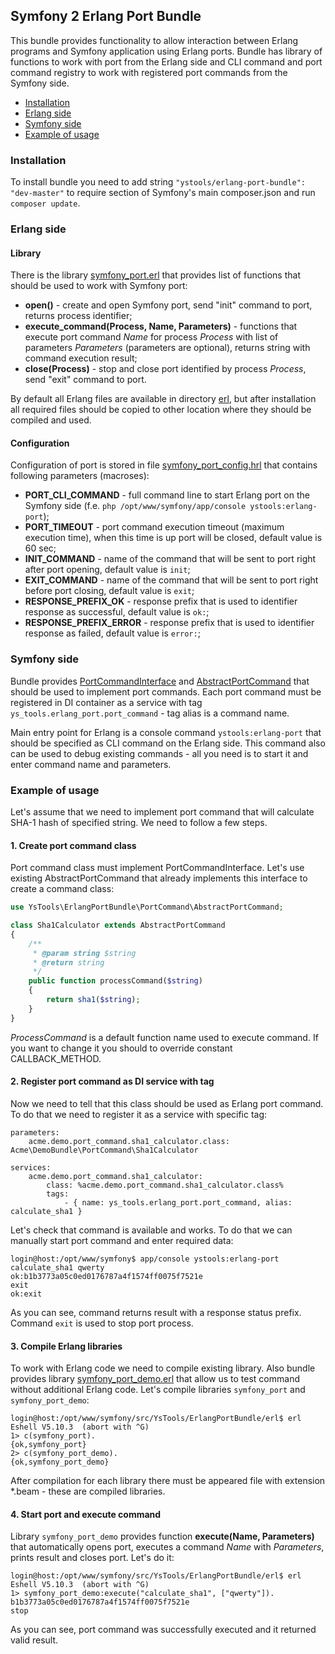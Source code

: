 Symfony 2 Erlang Port Bundle
----------------------------

This bundle provides functionality to allow interaction between Erlang programs and Symfony application
using Erlang ports. Bundle has library of functions to work with port from the Erlang side and CLI command
and port command registry to work with registered port commands from the Symfony side.

* [Installation](#installation)
* [Erlang side](#erlang-side)
* [Symfony side](#symfony-side)
* [Example of usage](#example-of-usage)


### Installation

To install bundle you need to add string `"ystools/erlang-port-bundle": "dev-master"` to require section
of Symfony's main composer.json and run `composer update`.


### Erlang side

#### Library

There is the library [symfony\_port.erl](./erl/symfony_port.erl) that provides list of functions that should be used
to work with Symfony port:

* **open()** - create and open Symfony port, send "init" command to port, returns process identifier;
* **execute\_command(Process, Name, Parameters)** - functions that execute port command _Name_ for process _Process_
with list of parameters _Parameters_ (parameters are optional), returns string with command execution result;
* **close(Process)** - stop and close port identified by process _Process_, send "exit" command to port.

By default all Erlang files are available in directory [erl](./erl), but after installation all required files
should be copied to other location where they should be compiled and used.

#### Configuration

Configuration of port is stored in file [symfony\_port\_config.hrl](./erl/symfony_port_config.hrl)
that contains following parameters (macroses):

* **PORT\_CLI\_COMMAND** - full command line to start Erlang port on the Symfony side
(f.e. `php /opt/www/symfony/app/console ystools:erlang-port`);
* **PORT\_TIMEOUT** - port command execution timeout (maximum execution time), when this time is up port will be closed,
default value is 60 sec;
* **INIT\_COMMAND** - name of the command that will be sent to port right after port opening,
default value is `init`;
* **EXIT\_COMMAND** - name of the command that will be sent to port right before port closing,
default value is `exit`;
* **RESPONSE\_PREFIX\_OK** - response prefix that is used to identifier response as successful,
default value is `ok:`;
* **RESPONSE\_PREFIX\_ERROR** - response prefix that is used to identifier response as failed,
default value is `error:`;


### Symfony side

Bundle provides [PortCommandInterface](./PortCommand/PortCommandInterface.php) and
[AbstractPortCommand](./PortCommand/AbstractPortCommand.php) that should be used to implement port commands.
Each port command must be registered in DI container as a service with tag `ys_tools.erlang_port.port_command` -
tag alias is a command name.

Main entry point for Erlang is a console command `ystools:erlang-port` that should be specified as CLI command
on the Erlang side. This command also can be used to debug existing commands - all you need is to start it
and enter command name and parameters.

### Example of usage

Let's assume that we need to implement port command that will calculate SHA-1 hash of specified string.
We need to follow a few steps.

#### 1. Create port command class

Port command class must implement PortCommandInterface. Let's use existing AbstractPortCommand
that already implements this interface to create a command class:

```php
use YsTools\ErlangPortBundle\PortCommand\AbstractPortCommand;

class Sha1Calculator extends AbstractPortCommand
{
    /**
     * @param string $string
     * @return string
     */
    public function processCommand($string)
    {
        return sha1($string);
    }
}
```

_ProcessCommand_ is a default function name used to execute command. If you want to change it you should to
override constant CALLBACK_METHOD.

#### 2. Register port command as DI service with tag

Now we need to tell that this class should be used as Erlang port command. To do that we need to register it
as a service with specific tag:

```
parameters:
    acme.demo.port_command.sha1_calculator.class: Acme\DemoBundle\PortCommand\Sha1Calculator

services:
    acme.demo.port_command.sha1_calculator:
        class: %acme.demo.port_command.sha1_calculator.class%
        tags:
            - { name: ys_tools.erlang_port.port_command, alias: calculate_sha1 }
```

Let's check that command is available and works. To do that we can manually start port command and enter required data:

```
login@host:/opt/www/symfony$ app/console ystools:erlang-port
calculate_sha1 qwerty
ok:b1b3773a05c0ed0176787a4f1574ff0075f7521e
exit
ok:exit
```

As you can see, command returns result with a response status prefix. Command `exit` is used to stop port process.

#### 3. Compile Erlang libraries

To work with Erlang code we need to compile existing library. Also bundle provides library
[symfony\_port\_demo.erl](./erl/symfony_port_demo.erl) that allow us to test command without additional Erlang code.
Let's compile libraries `symfony_port` and `symfony_port_demo`:

```
login@host:/opt/www/symfony/src/YsTools/ErlangPortBundle/erl$ erl
Eshell V5.10.3  (abort with ^G)
1> c(symfony_port).
{ok,symfony_port}
2> c(symfony_port_demo).
{ok,symfony_port_demo}
```

After compilation for each library there must be appeared file with extension *.beam - these are compiled libraries.

#### 4. Start port and execute command

Library `symfony_port_demo` provides function **execute(Name, Parameters)** that automatically opens port,
executes a command _Name_ with _Parameters_, prints result and closes port. Let's do it:

```
login@host:/opt/www/symfony/src/YsTools/ErlangPortBundle/erl$ erl
Eshell V5.10.3  (abort with ^G)
1> symfony_port_demo:execute("calculate_sha1", ["qwerty"]).
b1b3773a05c0ed0176787a4f1574ff0075f7521e
stop
```

As you can see, port command was successfully executed and it returned valid result.
